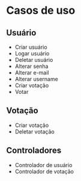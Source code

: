 # Casos de uso
## Usuário

 - Criar usuário
 - Logar usuário
 - Deletar usuário
 - Alterar senha
 - Alterar e-mail
 - Alterar username 
 - Criar votação
 - Votar

## Votação

 - Criar votação
 - Deletar votação

## Controladores
 - Controlador de usuário
 - Controlador de votação